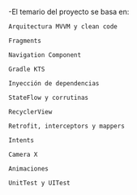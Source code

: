 -El temario del proyecto se basa en:

    Arquitectura MVVM y clean code
    
    Fragments
    
    Navigation Component
    
    Gradle KTS
    
    Inyección de dependencias
    
    StateFlow y corrutinas
    
    RecyclerView
    
    Retrofit, interceptors y mappers
    
    Intents
    
    Camera X
    
    Animaciones
    
    UnitTest y UITest
